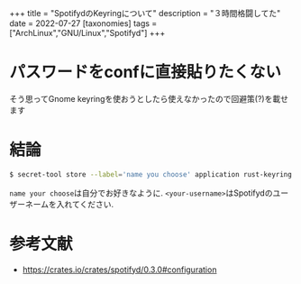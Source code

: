 +++
title = "SpotifydのKeyringについて"
description = "３時間格闘してた"
date = 2022-07-27
[taxonomies]
tags = ["ArchLinux","GNU/Linux","Spotifyd"]
+++

# パスワードをconfに直接貼りたくない
そう思ってGnome keyringを使おうとしたら使えなかったので回避策(?)を載せます

# 結論
```bash
$ secret-tool store --label='name you choose' application rust-keyring service spotifyd username <your-username>
```
`name your choose`は自分でお好きなように. `<your-username>`はSpotifydのユーザーネームを入れてください.

# 参考文献
- https://crates.io/crates/spotifyd/0.3.0#configuration


